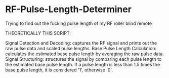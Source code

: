 # RF-Pulse-Length-Determiner
Trying to find out the fucking pulse length of my RF roller blind remote

THEORETICALLY THIS SCRIPT:

Signal Detection and Decoding: captures the RF signal and prints out the raw pulse data and scaled pulse lengths.
Base Pulse Length Calculation: calculates the estimated base pulse length by averaging the raw pulse data.
Signal Structuring: structures the signal by comparing each pulse length to the estimated base pulse length. If a pulse length is less than 1.5 times the base pulse length, it is considered '1', otherwise '0'.
